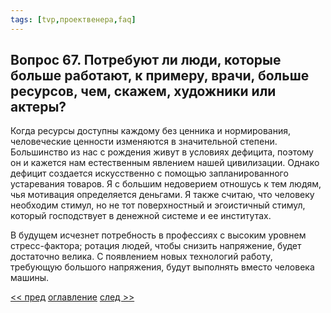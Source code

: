 ```yaml
---
tags: [tvp,проектвенера,faq]
---
```

## Вопрос 67. Потребуют ли люди, которые больше работают, к примеру, врачи, больше ресурсов, чем, скажем, художники или актеры?

Когда ресурсы доступны каждому без ценника и нормирования, человеческие ценности изменяются в значительной степени. Большинство из нас с рождения живут в условиях дефицита, поэтому он и кажется нам естественным явлением нашей цивилизации. Однако дефицит создается искусственно с помощью запланированного устаревания товаров. Я с большим недоверием отношусь к тем людям, чья мотивация определяется деньгами. Я также считаю, что человеку необходим стимул, но не тот поверхностный и эгоистичный стимул, который господствует в денежной системе и ее институтах.

В будущем исчезнет потребность в профессиях с высоким уровнем стресс-фактора; ротация людей, чтобы снизить напряжение, будет достаточно велика. С появлением новых технологий работу, требующую большого напряжения, будут выполнять вместо человека машины.

[<< пред](Вопрос%2066.%20Будут%20ли%20все%20люди%20похожи.md) [оглавление](FAQ%20%D0%BF%D0%BE%20%D0%BF%D1%80%D0%BE%D0%B5%D0%BA%D1%82%D1%83%20%C2%AB%D0%92%D0%B5%D0%BD%D0%B5%D1%80%D0%B0%C2%BB.md) [след >>](Вопрос%2068.%20Может%20ли%20группа%20единомышленников%20работать%20в%20условиях%20кредитно-денежной%20системы%20для%20достижения%20целей,%20описанных%20в%20Вашей%20книге.md)
